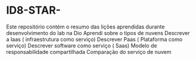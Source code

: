 # ID8-STAR-
Este repositório contém o resumo das lições aprendidas durante desenvolvimento do lab na Dio 
Aprendi sobre o tipos de nuvens 
Descrever a Iaas ( infraestrutura como serviço)
Descrever Paas ( Plataforma como serviço)
Descrever software como serviço ( Saas)
Modelo de responsabilidade compartilhada 
Comparação do serviço de nuvem 
